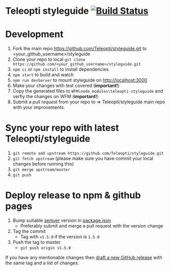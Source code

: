# Teleopti styleguide [![Build Status](https://travis-ci.org/Teleopti/styleguide.svg?branch=master)](https://travis-ci.org/Teleopti/styleguide)

# Development
1.  Fork the main repo https://github.com/Teleopti/styleguide.git to <your_github_username>/styleguide
2.  Clone your repo to local `git clone https://github.com/<your_github_username>/styleguide.git`
3.  `npm ci` or `npm install` to install dependencies
4.  `npm start` to build and watch
5.  `npm run devServer` to mount styleguide on [http://localhost:3000](http://localhost:3000)
6.  Make your changes with test covered (**important!**)
7.  Copy the generated files to `WFM\node_modules\teleopti-styleguide` and verfiy the changes on WFM (**important!**)
8.  Submit a _pull request_ from your repo to => Teleopti/styleguide main repo with your improvements.

# Sync your repo with latest Teleopti/styleguide
1.  `git remote add upstream https://github.com/Teleopti/styleguide.git`
2.  `git fetch upstream` (please make sure you have commit your local changes before running this)
3.  `git merge upstream/master`
4.  `git push`

# Deploy release to npm & github pages

1.  Bump suitable [semver](https://semver.org/) version in [package.json](./package.json)
    *   Preferably submit and merge a pull request with the version change
2.  Tag the commit
    *   Tag with `v1.5.0` if the version is `1.5.0`
3.  Push the tag to master
    *   `git push origin v1.5.0`

If you have any mentionable changes then [draft a new GitHub release](https://github.com/Teleopti/styleguide/releases/new) with the same tag and a list of changes.
